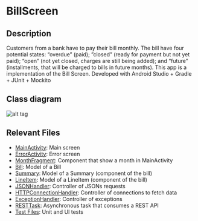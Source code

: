 # BillScreen

## Description
Customers from a bank have to pay their bill monthly. The bill have four potential states: “overdue” (paid); ”closed”
(ready for payment but not yet paid); “open” (not yet closed, charges are still being added); and “future” (installments, that will be charged to bills in future months).
This app is a implementation of the Bill Screen.
Developed with Android Studio + Gradle + JUnit + Mockito

## Class diagram
![alt tag](http://i.imgur.com/jDT66Gp.jpg)

## Relevant Files
- [MainActivity](https://github.com/doisLan/BillScreen/blob/master/app/src/main/java/com/nubank/allan/billscreen/view/MainActivity.java): Main screen
- [ErrorActivity](https://github.com/doisLan/BillScreen/blob/master/app/src/main/java/com/nubank/allan/billscreen/view/ErrorActivity.javaa): Error screen
- [MonthFragment](https://github.com/doisLan/BillScreen/blob/master/app/src/main/java/com/nubank/allan/billscreen/view/fragment/MonthFragment.java): Component that show a month in MainActivity
- [Bill](https://github.com/doisLan/BillScreen/blob/master/app/src/main/java/com/nubank/allan/billscreen/model/Bill.java): Model of a Bill
- [Summary](https://github.com/doisLan/BillScreen/blob/master/app/src/main/java/com/nubank/allan/billscreen/model/Summary.java): Model of a Summary (component of the bill)
- [LineItem](https://github.com/doisLan/BillScreen/blob/master/app/src/main/java/com/nubank/allan/billscreen/model/LineItem.java): Model of a LineItem (component of the bill)
- [JSONHandler](https://github.com/doisLan/BillScreen/blob/master/app/src/main/java/com/nubank/allan/billscreen/controller/handler/HTTPConnectionHandler.java): Controller of JSONs requests
- [HTTPConnectionHandler](https://github.com/doisLan/BillScreen/blob/master/app/src/main/java/com/nubank/allan/billscreen/controller/handler/HTTPConnectionHandler.java): Controller of connections to fetch data
- [ExceptionHandler](https://github.com/doisLan/BillScreen/blob/master/app/src/main/java/com/nubank/allan/billscreen/controller/handler/ExceptionHandler.java): Controller of exceptions
- [RESTTask](https://github.com/doisLan/BillScreen/blob/master/app/src/main/java/com/nubank/allan/billscreen/controller/task/RESTTask.java): Asynchronous task that consumes a REST API
- [Test Files](https://github.com/doisLan/BillScreen/tree/master/app/src/androidTest/java/com/nubank/allan/billscreen): Unit and UI tests
